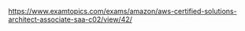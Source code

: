 https://www.examtopics.com/exams/amazon/aws-certified-solutions-architect-associate-saa-c02/view/42/
